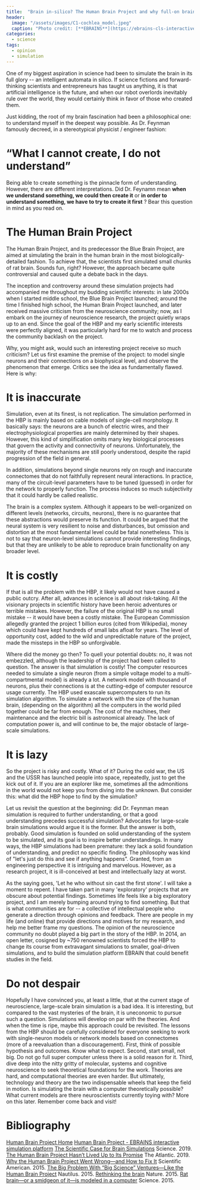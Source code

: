 ```yaml
---
title:  "Brain in-silico? The Human Brain Project and why full-on brain simulation is a bad idea."
header:
  image: "/assets/images/C1-cochlea_model.jpeg"
  caption: "Photo credit: [**EBRAINS**](https://ebrains-cls-interactive.github.io/)"
categories: 
  - science
tags:
  - opinion
  - simulation
---
```


One of my biggest aspiration in science had been to simulate the brain in its full glory -- an intelligent automata in silico. If science fictions and forward-thinking scientists and entrepreneurs has taught us anything, it is that artificial intelligence is the future, and when our robot overlords inevitably rule over the world, they would certainly think in favor of those who created them.

Just kidding, the root of my brain fascination had been a philosophical one: to understand myself in the deepest way possible. As Dr. Feynman famously decreed, in a stereotypical physicist / engineer fashion:
# “What I cannot create, I do not understand”
Being able to create something is the pinnacle form of understanding. However, there are different interpretations. Did Dr. Feynamn mean **when we understand something, we could then create it** or **in order to understand something, we have to try to create it first** ? Bear this question in mind as you read on.

# The Human Brain Project
The Human Brain Project, and its predecessor the Blue Brain Project, are aimed at simulating the brain in the human brain in the most biologically-detailed fashion. To achieve that, the scientists first simulated small chunks of rat brain. Sounds fun, right? However, the approach became quite controversial and caused quite a debate back in the days.

The inception and controversy around these simulation projects had accompanied me throughout my budding scientific interests: in late 2000s when I started middle school, the Blue Brain Project launched; around the time I finished high school, the Human Brain Project launched, and later received massive criticism from the neuroscience community; now, as I embark on the journey of neuroscience research, the project quietly wraps up to an end. Since the goal of the HBP and my early scientific interests were perfectly aligned, it was particularly hard for me to watch and process the community backlash on the project.

Why, you might ask, would such an interesting project receive so much criticism? Let us first examine the premise of the project: to model single neurons and their connections on a biophysical level, and observe the phenomenon that emerge. Critics see the idea as fundamentally flawed. Here is why:

# It is inaccurate
Simulation, even at its finest, is not replication. The simulation performed in the HBP is mainly based on cable models of single-cell morphology. It basically says: the neurons are a bunch of electric wires, and their electrophysiological properties are mainly determined by their shapes. However, this kind of simplification omits many key biological processes that govern the activity and connectivity of neurons. Unfortunately, the majority of these mechanisms are still poorly understood, despite the rapid progression of the field in general.

In addition, simulations beyond single neurons rely on rough and inaccurate connectomes that do not faithfully represent neural interactions. In practice, many of the circuit-level parameters have to be tuned (guessed) in order for the network to properly function. The process induces so much subjectivity that it could hardly be called realistic.

The brain is a complex system. Although it appears to be well-organized on different levels (networks, circuits, neurons), there is no guarantee that these abstractions would preserve its function. It could be argued that the neural system is very resilient to noise and disturbances, but omission and distortion at the most fundamental level could be fatal nonetheless. This is not to say that neuron-level simulations cannot provide interesting findings, but that they are unlikely to be able to reproduce brain functionality on any broader level.

# It is costly
If that is all the problem with the HBP, it likely would not have caused a public outcry. After all, advances in science is all about risk-taking. All the visionary projects in scientific history have been heroic adventures or terrible mistakes. However, the failure of the original HBP is no small mistake -- it would have been a costly mistake. The European Commission allegedly granted the project 1 billion euros (cited from Wikipedia), money which could have kept hundreds of small labs afloat for years. The level of opportunity cost, added to the wild and unpredictable nature of the project, made the missteps in the HBP so unforgivable.

Where did the money go then? To quell your potential doubts: no, it was not embezzled, although the leadership of the project had been called to question. The answer is that simulation is costly! The computer resources needed to simulate a single neuron (from a simple voltage model to a multi-compartmental model) is already a lot. A network model with thousand of neurons, plus their connections is at the cutting-edge of computer resource usage currently. The HBP used exascale supercomputers to run its simulation algorithm. To simulate a network with the size of the human brain, (depending on the algorithm) all the computers in the world piled together could be far from enough. The cost of the machines, their maintenance and the electric bill is astronomical already. The lack of computation power is, and will continue to be, the major obstacle of large-scale simulations.

# It is lazy
So the project is risky and costly. What of it? During the cold war, the US and the USSR has launched people into space, repeatedly, just to get the kick out of it. If you are an explorer like me, sometimes all the admonitions in the world would not keep you from diving into the unknown. But consider this: what did the HBP hope to find by the simulation?

Let us revisit the question at the beginning: did Dr. Feynman mean simulation is required to further understanding, or that a good understanding precedes successful simulation? Advocates for large-scale brain simulations would argue it is the former. But the answer is both, probably. Good simulation is founded on solid understanding of the system to be simulated, and its goal is to inspire better understandings. In many ways, the HBP simulations had been premature: they lack a solid foundation of understanding, and predict no specific finding. The philosophy was kind of "let's just do this and see if anything happens". Granted, from an engineering perspective it is intriguing and marvelous. However, as a research project, it is ill-conceived at best and intellectually lazy at worst.

As the saying goes, 'Let he who without sin cast the first stone'. I will take a moment to repent. I have taken part in many 'exploratory' projects that are obscure about potential findings. Sometimes life feels like a big exploratory project, and I am merely bumping around trying to find something. But that is what communities are for -- a collective of intellectual people who generate a direction through opinions and feedback. There are people in my life (and online) that provide directions and motives for my research, and help me better frame my questions. The opinion of the neuroscience community no doubt played a big part in the story of the HBP. In 2014, an open letter, cosigned by ~750 renowned scientists forced the HBP to change its course from extravagant simulations to smaller, goal-driven simulations, and to build the simulation platform EBRAIN that could benefit studies in the field.

# Do not despair
Hopefully I have convinced you, at least a little, that at the current stage of neuroscience, large-scale brain simulation is a bad idea. It is interesting, but compared to the vast mysteries of the brain, it is uneconomic to pursue such a question. Simulations will develop on par with the theories. And when the time is ripe, maybe this approach could be revisited.
The lessons from the HBP should be carefully considered for everyone seeking to work with single-neuron models or network models based on connectomes (more of a reevaluation than a discouragement). First, think of possible hypothesis and outcomes. Know what to expect. Second, start small, not big. Do not go full super computer unless there is a solid reason for it. Third, dive deep into the nitty gritty of molecular, systems and cognitive neuroscience to seek theoretical foundations for the work. Theories are hard, and computational theories are even harder. But ultimately, technology and theory are the two indispensable wheels that keep the field in motion.
Is simulating the brain with a computer theoretically possible? What current models are there neuroscientists currently toying with? More on this later. Remember come back and visit!

# Bibliography
[Human Brain Project Home](https://www.humanbrainproject.eu/en/)
[Human Brain Project - EBRAINS  interactive simulation platform](https://ebrains-cls-interactive.github.io/)
[The Scientific Case for Brain Simulations](https://www.sciencedirect.com/science/article/pii/S0896627319302909) Science. 2019.
[The Human Brain Project Hasn’t Lived Up to Its Promise](https://www.theatlantic.com/science/archive/2019/07/ten-years-human-brain-project-simulation-markram-ted-talk/594493/) The Atlantic. 2019.
[Why the Human Brain Project Went Wrong—and How to Fix It](https://www.scientificamerican.com/article/why-the-human-brain-project-went-wrong-and-how-to-fix-it/) Scientific American. 2015.
[The Big Problem With “Big Science” Ventures—Like the Human Brain Project](https://nautil.us/blog/the-big-problem-with-big-science-ventureslike-the-human-brain-project) Nautilus. 2015.
[Rethinking the brain](https://www.nature.com/articles/519389a) Nature. 2015.
[Rat brain—or a smidgeon of it—is modeled in a computer](https://www.science.org/content/article/rat-brain-or-smidgeon-it-modeled-computer) Science. 2015.